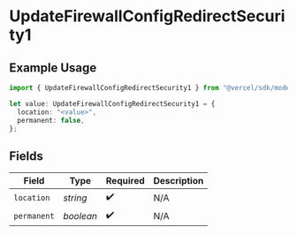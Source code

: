 # UpdateFirewallConfigRedirectSecurity1

## Example Usage

```typescript
import { UpdateFirewallConfigRedirectSecurity1 } from "@vercel/sdk/models/operations/updatefirewallconfig.js";

let value: UpdateFirewallConfigRedirectSecurity1 = {
  location: "<value>",
  permanent: false,
};
```

## Fields

| Field              | Type               | Required           | Description        |
| ------------------ | ------------------ | ------------------ | ------------------ |
| `location`         | *string*           | :heavy_check_mark: | N/A                |
| `permanent`        | *boolean*          | :heavy_check_mark: | N/A                |